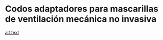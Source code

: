 # Codos adaptadores para mascarillas de ventilación mecánica no invasiva


[alt text](https://user-images.githubusercontent.com/66433884/83801627-76a40080-a677-11ea-8661-da71d856db8a.png)
